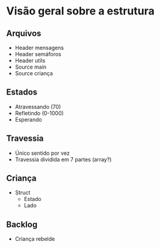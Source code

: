 # Visão geral sobre a estrutura

## Arquivos
* Header mensagens
* Header semáforos
* Header utils
* Source main
* Source criança

## Estados
* Atravessando (70)
* Refletindo (0-1000)
* Esperando

## Travessia
* Único sentido por vez
* Travessia dividida em 7 partes (array?)

## Criança
* Struct
	* Estado
	* Lado

## Backlog
* Criança rebelde
